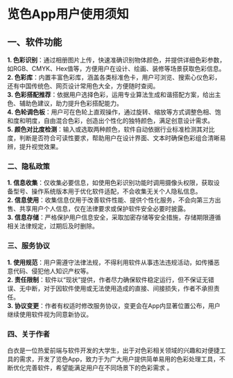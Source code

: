 # 览色App用户使用须知
## 一、软件功能
**1. 色彩识别**：通过相册图片上传，快速准确识别物体颜色，并提供详细色彩参数，如RGB、CMYK、Hex值等，方便用户在设计、绘画、装修等场景获取色彩信息。
</br>
**2. 色彩库**：内置丰富色彩库，涵盖各类标准色卡，用户可浏览、搜索心仪色彩，还有中国传统色、网页设计常用色大全，方便随时查阅。
</br>
**3. 色彩搭配推荐**：依据用户选择色彩，运用专业算法生成和谐搭配方案，给出主色、辅助色建议，助力提升色彩搭配能力。
</br>
**4. 色轮调色板**：用户可在色轮上直观操作，通过旋转、缩放等方式调整色相、饱和度和明度，自由混合色彩，创造出个性化的独特颜色，满足创意设计需求。
</br>
**5. 颜色对比度检测**：输入或选取两种颜色，软件自动依据行业标准检测其对比度，判断是否符合可读性要求，帮助用户在设计界面、文本时确保色彩组合清晰易辨，提升视觉效果。
### 二、隐私政策
**1. 信息收集**：仅收集必要信息，如使用色彩识别功能时调用摄像头权限，获取设备型号、操作系统版本用于优化软件适配，不会收集无关个人隐私信息。
</br>
**2. 信息使用**：收集信息仅用于改善软件性能、提供个性化服务，不会向第三方出售、共享用户个人信息，仅在法律要求或保护软件安全必要时披露。
</br>
**3. 信息存储**：严格保护用户信息安全，采取加密存储等安全措施，存储期限遵循相关法律规定，过期后及时删除。
### 三、服务协议
**1. 使用规范**：用户需遵守法律法规，不得利用软件从事违法违规活动，如传播恶意代码、侵犯他人知识产权等。
</br>
**2. 责任限制**：软件以“现状”提供，作者尽力确保软件稳定运行，但不保证无错误、无中断，对于因软件使用或无法使用造成的直接、间接损失，作者不承担责任。
</br>
**3. 协议变更**：作者有权适时修改服务协议，变更会在App内显著位置公布，用户继续使用软件视为同意新协议。
### 四、关于作者
白衣是一位热爱前端与软件开发的大学生，出于对色彩相关领域的兴趣和对便捷工具的需求，开发了览色App，致力于为广大用户提供简单易用的色彩处理工具，不断优化完善软件，希望能满足用户在不同场景下的色彩需求 。

